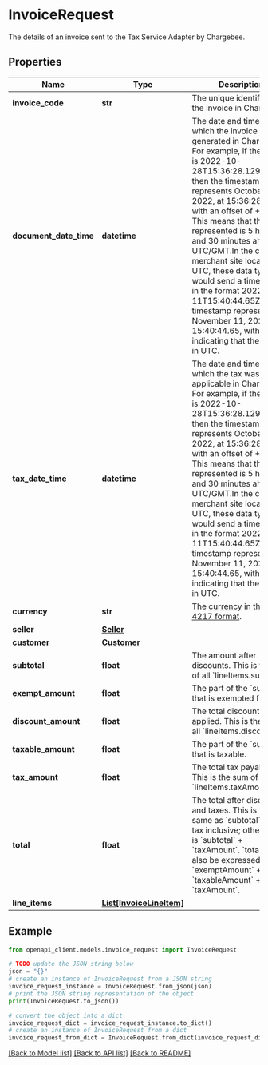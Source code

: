 # InvoiceRequest

The details of an invoice sent to the Tax Service Adapter by Chargebee.

## Properties

Name | Type | Description | Notes
------------ | ------------- | ------------- | -------------
**invoice_code** | **str** | The unique identifier of the invoice in Chargebee. | 
**document_date_time** | **datetime** | The date and time at which the invoice was generated in Chargebee. For example, if the value is 2022-10-28T15:36:28.129+05:30, then the timestamp represents October 28, 2022, at 15:36:28.129, with an offset of +05:30. This means that the time represented is 5 hours and 30 minutes ahead of UTC/GMT.In the case of a merchant site located in UTC, these data types would send a timestamp in the format 2022-11-11T15:40:44.65Z. This timestamp represents November 11, 2022, at 15:40:44.65, with the &#39;Z&#39; indicating that the time is in UTC. | 
**tax_date_time** | **datetime** | The date and time at which the tax was applicable in Chargebee. For example, if the value is 2022-10-28T15:36:28.129+05:30, then the timestamp represents October 28, 2022, at 15:36:28.129, with an offset of +05:30. This means that the time represented is 5 hours and 30 minutes ahead of UTC/GMT.In the case of a merchant site located in UTC, these data types would send a timestamp in the format 2022-11-11T15:40:44.65Z. This timestamp represents November 11, 2022, at 15:40:44.65, with the &#39;Z&#39; indicating that the time is in UTC. | [optional] 
**currency** | **str** | The [currency](https://en.wikipedia.org/wiki/Currency) in the [ISO-4217 format](https://www.iso.org/iso-4217-currency-codes.html). | 
**seller** | [**Seller**](Seller.md) |  | 
**customer** | [**Customer**](Customer.md) |  | 
**subtotal** | **float** | The amount after discounts. This is the sum of all &#x60;lineItems.subtotal&#x60;. | 
**exempt_amount** | **float** | The part of the &#x60;subtotal&#x60; that is exempted from tax. | 
**discount_amount** | **float** | The total discount applied. This is the sum of all &#x60;lineItems.discount&#x60;. | 
**taxable_amount** | **float** | The part of the &#x60;subtotal&#x60; that is taxable. | 
**tax_amount** | **float** | The total tax payable. This is the sum of all &#x60;lineItems.taxAmount&#x60;. | 
**total** | **float** | The total after discounts and taxes. This is the same as &#x60;subtotal&#x60; if it is tax inclusive; otherwise it is &#x60;subtotal&#x60; + &#x60;taxAmount&#x60;. &#x60;total&#x60; can also be expressed as &#x60;exemptAmount&#x60; + &#x60;taxableAmount&#x60; + &#x60;taxAmount&#x60;. | 
**line_items** | [**List[InvoiceLineItem]**](InvoiceLineItem.md) |  | 

## Example

```python
from openapi_client.models.invoice_request import InvoiceRequest

# TODO update the JSON string below
json = "{}"
# create an instance of InvoiceRequest from a JSON string
invoice_request_instance = InvoiceRequest.from_json(json)
# print the JSON string representation of the object
print(InvoiceRequest.to_json())

# convert the object into a dict
invoice_request_dict = invoice_request_instance.to_dict()
# create an instance of InvoiceRequest from a dict
invoice_request_from_dict = InvoiceRequest.from_dict(invoice_request_dict)
```
[[Back to Model list]](../README.md#documentation-for-models) [[Back to API list]](../README.md#documentation-for-api-endpoints) [[Back to README]](../README.md)


